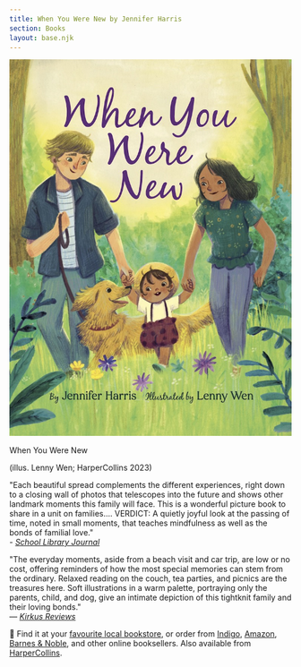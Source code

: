 ```yaml
---
title: When You Were New by Jennifer Harris
section: Books
layout: base.njk
---
```


<div class="max-w-prose">

<img class="mr-5 mb-5 md:max-w-sm" src="/img/when-you-were-new-cover.jpg"/>

<p class="italic font-bold mb-1 text-xl">When You Were New</p>

<p>(illus. Lenny Wen; HarperCollins 2023)</p>

<p>"Each beautiful spread complements the different experiences, right down to a closing wall of photos that telescopes into the future and shows other landmark moments this family will face. This is a wonderful picture book to share in a unit on families…. VERDICT: A quietly joyful look at the passing of time, noted in small moments, that teaches mindfulness as well as the bonds of familial love."
</br> - <i><a href="https://www.slj.com/review/when-you-were-new/">School Library Journal</a></i></p>

<p>"The everyday moments, aside from a beach visit and car trip, are low or no cost, offering reminders of how the most special memories can stem from the ordinary. Relaxed reading on the couch, tea parties, and picnics are the treasures here. Soft illustrations in a warm palette, portraying only the parents, child, and dog, give an intimate depiction of this tightknit family and their loving bonds." <br/> ― <i><a href="https://www.kirkusreviews.com/book-reviews/jennifer-harris/when-you-were-new/">Kirkus Reviews</a></i></p>

<p class="text-base">🛒 Find it at your <a href="https://www.indiebound.org/book/9780063137196">favourite local bookstore</a>, or order from <a href="https://www.chapters.indigo.ca/en-ca/books/when-you-were-new/9780063137196-item.html">Indigo</a>, <a href="https://www.amazon.com/When-You-Were-Jennifer-Harris/dp/0063137194">Amazon</a>, <a href="https://www.barnesandnoble.com/w/when-you-were-new-jennifer-harris/1141674498">Barnes &amp; Noble</a>, and other online booksellers. Also available from <a href="https://www.harpercollins.com/products/when-you-were-new-jennifer-harris?variant=40551815315490">HarperCollins</a>.</p>
